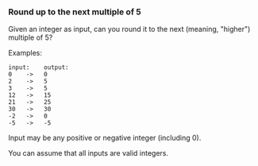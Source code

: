 ### Round up to the next multiple of 5

Given an integer as input, can you round it to the next (meaning, "higher") multiple of 5?

Examples:
```
input:    output:
0    ->   0
2    ->   5
3    ->   5
12   ->   15
21   ->   25
30   ->   30
-2   ->   0
-5   ->   -5
```
Input may be any positive or negative integer (including 0).

You can assume that all inputs are valid integers.
